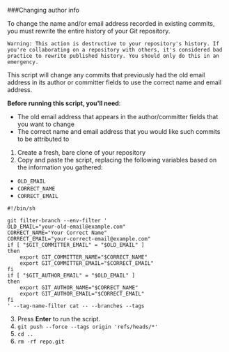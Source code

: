 ###Changing author info

To change the name and/or email address recorded in existing commits, you must rewrite the entire history of your Git repository.

```
Warning: This action is destructive to your repository's history. If you're collaborating on a repository with others, it's considered bad practice to rewrite published history. You should only do this in an emergency.
```

This script will change any commits that previously had the old email address in its author or committer fields to use the correct name and email address.

**Before running this script, you'll need**:
- The old email address that appears in the author/committer fields that you want to change
- The correct name and email address that you would like such commits to be attributed to

1. Create a fresh, bare clone of your repository
2. Copy and paste the script, replacing the following variables based on the information you gathered:
 - `OLD_EMAIL`
 - `CORRECT_NAME`
 - `CORRECT_EMAIL`

```
#!/bin/sh

git filter-branch --env-filter '
OLD_EMAIL="your-old-email@example.com"
CORRECT_NAME="Your Correct Name"
CORRECT_EMAIL="your-correct-email@example.com"
if [ "$GIT_COMMITTER_EMAIL" = "$OLD_EMAIL" ]
then
    export GIT_COMMITTER_NAME="$CORRECT_NAME"
    export GIT_COMMITTER_EMAIL="$CORRECT_EMAIL"
fi
if [ "$GIT_AUTHOR_EMAIL" = "$OLD_EMAIL" ]
then
    export GIT_AUTHOR_NAME="$CORRECT_NAME"
    export GIT_AUTHOR_EMAIL="$CORRECT_EMAIL"
fi
' --tag-name-filter cat -- --branches --tags
```
3. Press **Enter** to run the script.
4. `git push --force --tags origin 'refs/heads/*'`
5. `cd ..`
6. `rm -rf repo.git`
